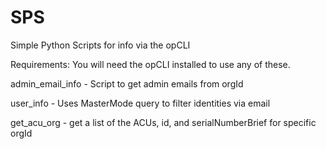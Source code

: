 # SPS
Simple Python Scripts for info via the opCLI

Requirements:
You will need the opCLI installed to use any of these. 

admin_email_info - Script to get admin emails from orgId

user_info - Uses MasterMode query to filter identities via email

get_acu_org - get a list of the ACUs, id, and serialNumberBrief for specific orgId